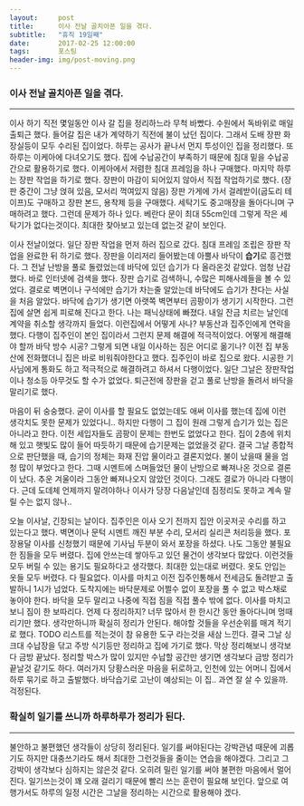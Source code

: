 ```yaml
---      
layout:	    post      
title: 	    이사 전날 골치아픈 일을 겪다.
subtitle:   "휴직 19일째"      
date:       2017-02-25 12:00:00      
tags:       포스팅      
header-img: img/post-moving.png
---      
```


### 이사 전날 골치아픈 일을 겪다.  
----

이사 하기 직전 몇일동안 이사 갈 집을 정리하느라 무척 바빴다. 수원에서 독바위로 매일 출퇴근 했다. 들어갈 집은 내가 계약하기 직전에 불이 났던 집이다. 그래서 도배 장판 화장실등이 모두 수리된 집이었다. 하루는 공사가 끝나서 먼지 투성이인 집을 정리했다. 또 하루는 이케아에 다녀오기도 했다. 집에 수납공간이 부족하기 때문에 침대 밑을 수납공간으로 활용하기로 했다. 이케아에서 저렴한 침대 프레임을 하나 구매했다. 마지막 하루는 장판 작업을 하기로 했다. 장판이 마감이 되어있지 않아서 직접 작업하기로 했다. (장판 중간이 그냥 얹혀 있음, 모서리 꺽여있지 않음) 장판 가게에 가서 걸레받이(굽도리 테이프)도 구매하고 장판 본드, 용착제 등을 구매했다. 세탁기도 중고매장을 돌아다니며 구매하려고 했다. 그런데 문제가 하나 있다. 베란다 문이 최대 55cm인데 그렇게 작은 세탁기가 없다는것이다. 최대한 찾아보고 있는데 없는것 같이 보인다.  

이사 전날이었다. 일단 장판 작업을 먼저 하러 집으로 갔다. 침대 프레임 조립은 장판 작업을 완료한 뒤 하기로 했다. 장판을 이리저리 들어봤는데 아뿔사 바닥이 **습기**로 흥건했다. 그 전날 난방을 풀로 돌렸었는데 바닥에 있던 습기가 다 올라온것 같았다. 엄청 난감했다. 바로 인터넷에 검색을 했다. 장판 습기로 검색하니, 수많은 피해사례들을 볼 수 있었다. 결로로 벽면이나 구석에만 습기가 차는줄 알았는데 바닥에도 습기가 찬다는 사실을 처음 알았다. 바닥에 습기가 생기면 아랫쪽 벽면부터 곰팡이가 생기기 시작한다. 그런집에 살면 쉽게 피로해 진다고 한다. 나는 패닉상태에 빠졌다. 내일 잔금 치르는 날인데 계약을 취소할 생각까지 들었다. 이런집에서 어떻게 사나? 부동산과 집주인에게 연락을 했다. 다행이 집주인이 본인 집이라서 그런지 문제 해결에 적극적이었다. 어떻게 해결해야 할까 바닥 방수 시공? 그렇게 되면 내일 이사하는 짐은 어디로 옮기나? 이전 집 부동산에 전화했더니 집은 바로 비워줘야한다고 했다. 집주인이 바로 집으로 왔다. 시공한 기사님에게 통화도 하고 적극적으로 해결하려고 하셔서 다행이었다. 일단 그날은 장판작업이나 청소등 아무것도 할 수가 없었다. 퇴근전에 장판을 걷고 풀로 난방을 돌려서 바닥을 말리기로 했다.  

마음이 뒤 숭숭했다. 굳이 이사를 할 필요도 없었는데도 애써 이사를 했는데 집에 이런 생각치도 못한 문제가 있었다니.. 하지만 다행이 그 집이 원래 그렇게 습기가 있는 집은 아니라고 한다. 이전 세입자들도 곰팡이 문제는 한번도 없었다고 한다. 집이 2층에 위치해 있고 햇빛도 많이 들어 따듯하기 때문에 습기문제는 없었을것 같다. 결국 그날 종합적으로 판단했을 때, 습기의 정체는 화재 진압 물이라고 결론지었다. 불이 났을때 물을 엄청 많이 부었다고 한다. 그때 시멘트에 스며들었던 물이 난방으로 빠져나온 것으로 결론이 났다. 추운 겨울이라 그동안 빠져나오지 않았던 것이다. 그래도 결로가 아니라 다행이다. 근데 도데체 언제까지 말려야하나 이사가 당장 다음날인데 짐정리도 못하고 계속 말릴 수는 없지 않나..    

오늘 이사날, 긴장되는 날이다. 집주인은 이사 오기 전까지 집안 이곳저곳 수리를 하고 있는다고 했다. 벽면이나 문턱 시멘트 깨진 부분 수리, 모서리 실리콘 처리등을 했다. 포장용달 이사를 신청했기 때문에 기사님 두분이 와서 포장을 하셨다. 나도 그동안 불필요한 짐들을 모두 버렸다. 집에 안쓰는데 쌓아두고 있던 물건이 생각보다 많았다. 이런것들 모두 버릴 수 있는 용기도 필요하다고 생각했다. 최대한 있는대로 버렸다. 옷도 안입는 옷들 모두 버렸다. 다 필요없다. 이사를 마치고 이전 집주인통해서 전세금도 돌려받고 출발하니 1시가 넘었다. 도착지에는 바닥문제로 어쩔수 없이 포장을 풀 수 없고 박스채로 놓아야 한다. 바닥을 모두 말리고 나중에 직접 짐을 직접 풀수 밖에 없다. 이사를 마치고 보니 짐이 한 보따리다. 언제 다 정리하지? 너무 많아서 한 한시간 동안 돌아다니며 멍때리기만 했다. 생각만하니까 확실히 정리가 안된다. 해야할 것들을 우선순위를 매겨 적기로 했다. TODO 리스트를 적는것이 참 유용한 도구 라는것을 새삼 느낀다. 결국 그날 싱크대 수납장을 닦고 주방 식기등만 정리하고 집에 가기로 했다. 막상 정리해보니 생각보다 금방 끝났다. 정리할 박스가 많이 있지만 수납할 공간만 생기면 생각보다 금방 정리가 끝날것 같기도 하다. 여러가지 당황스러운 마음을 뒤로하고, 인천에 있는 어머니 집에서 하루 묶기로 하고 출발했다. 바닥습기로 고난이 예상되는 이 집.. 과연 잘 살 수 있을까. 걱정된다.  


### 확실히 일기를 쓰니까 하루하루가 정리가 된다.  
----

불안하고 불편했던 생각들이 상당히 정리된다. 일기를 써야된다는 강박관념 때문에 괴롭기도 하지만 대충쓰기라도 해서 최대한 그런것들을 줄이는 연습을 해야겠다. 그리고 그 강박이 생각보다 심하지는 않은것 같다. 오히려 밀린 일기를 써야 불편한 마음에서 멀어진다. 일기쓰는것이 꽤 오래 걸리기 때문에 빨리 쓰는 훈련이 필요해 보인다. 앞으로 여행가서도 하루의 일정 시간은 그날을 정리하는 시간으로 활용해야 겠다.  
